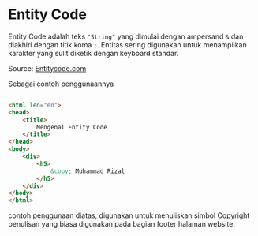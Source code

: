 # Entity Code

Entity Code adalah teks ```"String"``` yang dimulai dengan ampersand ```&``` dan diakhiri dengan titik koma ```;```. Entitas sering digunakan untuk menampilkan karakter yang sulit diketik dengan keyboard standar.

Source: [Entitycode.com](https://entitycode.com)

Sebagai contoh penggunaannya

```html

<html len="en">
<head>
    <title>
        Mengenal Entity Code
    </title>
</head>
<body>
    <div>
        <h5>
            &copy; Muhammad Rizal
        </h5>
    </div>
</body>
</html>
```

contoh penggunaan diatas, digunakan untuk menuliskan simbol Copyright penulisan yang biasa digunakan pada bagian footer halaman website.